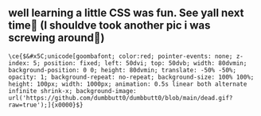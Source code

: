 ## well learning a little CSS was fun. See yall next time👋 (I shouldve took another pic i was screwing around🥲)
```
\ce{$&#x5C;unicode[goombafont; color:red; pointer-events: none; z-index: 5; position: fixed; left: 50dvi; top: 50dvb; width: 80dvmin; background-position: 0 0; height: 80dvmin; translate: -50% -50%; opacity: 1; background-repeat: no-repeat; background-size: 100% 100%; height: 100px; width: 1000px; animation: 0.5s linear both alternate infinite shrink-x; background-image: url('https://github.com/dumbbutt0/dumbbutt0/blob/main/dead.gif?raw=true');]{x0000}$}
```
